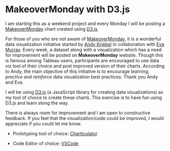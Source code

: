 # MakeoverMonday with D3.js

I am starting this as a weekend project and every Monday I will be posting a [MakeoverMonday](https://www.makeovermonday.co.uk/data/) chart created using [D3.js](https://d3js.org/).

For those of you who are not aware of [MakeoverMonday](https://www.makeovermonday.co.uk/), it is a wonderful data visualization initiative started by [Andy Kriebel](https://www.linkedin.com/in/andykriebel/) in collaboration with [Eva Murray](https://www.linkedin.com/in/evamurray1/). Every week, a dataset along with a visualization which has a need for improvement will be posted on **MakeoverMonday** website. Though this is famous among Tableau users, participants are encouraged to use data viz tool of their choice and post improved version of their charts. According to Andy, the main objective of this initiative is to encourage _learning_, _practice_ and _reinforce_ data visualization best practices. Thank you Andy and Eva.

I will be using [D3.js](https://d3js.org/) (a JavaScript library for creating data visualizations) as my tool of choice to create these charts. This exercise is to have fun using D3.js and learn along the way.

There is always room for improvement and I am open to constructive feedback. If you feel that the visualization/code could be improved, I would appreciate if you could let me know.

- Prototyping tool of choice: [Charticulator](https://charticulator.com/)

- Code Editor of choice: [VSCode](https://code.visualstudio.com/)
